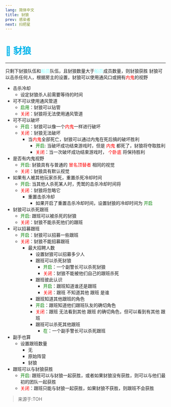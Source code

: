 ```yaml
---
lang: 简体中文
title: 豺狼
prev: 感染者
next: 扫把星
---
```


# <font color="#00b4eb">🐺 <b>豺狼</b></font> <Badge text="Killing" type="tip" vertical="middle"/>

***

只剩下豺狼队伍和<font color=#8cffff>船员</font>队伍，且豺狼数量大于<font color=#8cffff>船员</font>成员数量，则豺狼获胜 豺狼可以击杀任何人，根据房主的设置，豺狼可以使用通风口或拥有<font color=red>内鬼</font>的视野

- 击杀冷却
  - 设定豺狼杀人前需要等待的时间
- 可不可以使用通风管道
  - <font color=green>启用</font>：豺狼可以钻管
  - <font color=red>关闭</font>：豺狼将无法使用通风管道
- 可不可以破坏
  - <font color=green>开启</font>：豺狼可以像一个<font color=red>内鬼</font>一样进行破坏
  - <font color=red>关闭</font>：豺狼无法破坏
    - 当<font color=red>内鬼</font>全部死亡，豺狼可以通过内鬼在死后搞的破坏胜利
      - <font color=green>开启</font>: 当破坏成功结束游戏时，但是 <font color=red>内鬼</font> 都死了，豺狼将夺取胜利
      - <font color=red>关闭</font>：当一次破坏成功结束游戏时， <font color=red>个卧底</font> 将保持胜利
- 是否有内鬼视野
  - <font color=green>开启</font>: 豺狼具有与普通的 <font color=red>冒名顶替者</font> 相同的视觉
  - <font color=red>关闭</font>：豺狼具有默认视觉
- 如果有人被其他玩家杀死，重置杀死冷却时间
  - <font color=green>开启</font>: 当其他人杀死某人时，秃鹫的击杀冷却时间将
  - <font color=red>关闭</font>：豺狼将忽略它
    - 重置击杀冷却
      - 如果开启了重置击杀冷却时间，设置豺狼的冷却时间为 <font color=green>开启</font>
- 豺狼可以杀死跟班
  - <font color=green>开启</font>: 跟班可以被杀死的豺狼
  - <font color=red>关闭</font>：豺狼不能杀死他们的跟班
- 可以招募跟班
  - <font color=green>开启</font>：豺狼可以招募一些跟班
  - <font color=red>关闭</font>：豺狼不能招募跟班
    - 最大招聘人数
      - 设置豺狼可以招募多少人
      - 跟班可以杀死豺狼
        - <font color=green>开启</font>：一个副警长可以杀死豺狼
        - <font color=red>关闭</font>：豺狼不能被他们自己的跟班杀死
      - 跟班彼此认识
        - <font color=green>开启</font>：跟班知道谁还是跟班
        - <font color=red>关闭</font>：跟班 不知道其他 跟班 是谁
      - 跟班知道其他跟班的角色
      - <font color=green>开启</font>：跟班知道他们跟班队友的确切角色
      - <font color=red>关闭</font>：跟班 无法看到其他 跟班 的确切角色，但可以看到有其他 跟班
      - 跟班可以杀死其他跟班
        - <font color=green>在</font>：一个副手警长可以杀死跟班
- 副手也算
  - 设置跟班数量
    - 无
    - 原始阵营
    - 豺狼
- 跟班可以与豺狼获胜
  - <font color=green>开启</font>: 跟班可以与豺狼一起获胜，或者如果豺狼没有获胜，则可以与他们最初的团队一起获胜
  - <font color=red>关闭</font>：跟班只能与豺狼一起获胜，如果豺狼不获胜，则跟班不会获胜

> 来源于:TOH
